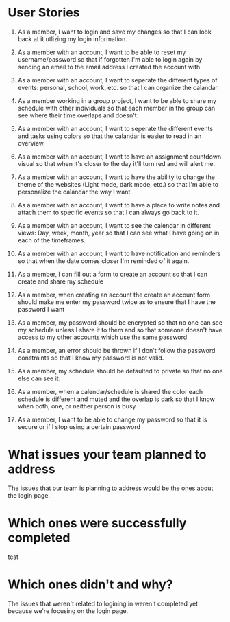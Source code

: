 # User Stories

1. As a member, I want to login and save my changes so that I can look back at it utlizing my login information.

2. As a member with an account, I want to be able to reset my username/password so that if forgotten I'm able to login again by sending an email to the email address I created the account with.

3. As a member with an account, I want to seperate the different types of events: personal, school, work, etc. so that I can organize the calandar.

4. As a member working in a group project, I want to be able to share my schedule with other individuals so that each member in the group can see where their time overlaps and doesn't.

5. As a member with an account, I want to seperate the different events and tasks using colors so that the calandar is easier to read in an overview.

6. As a member with an account, I want to have an assignment countdown visual so that when it's closer to the day it'll turn red and will alert me.

7. As a member with an account, I want to have the ability to change the theme of the websites (Light mode, dark mode, etc.) so that I'm able to personalize the calandar the way I want.

8. As a member with an account, I want to have a place to write notes and attach them to specific events so that I can always go back to it.

9. As a member with an account, I want to see the calendar in different views: Day, week, month, year so that I can see what I have going on in each of the timeframes.

10. As a member with an account, I want to have notification and reminders so that when the date comes closer I'm reminded of it again.

11. As a member, I can fill out a form to create an account so that I can create and share my schedule

12. As a member, when creating an account the create an account form should make me enter my password twice as to ensure that I have the password I want

13. As a member, my password should be encrypted so that no one can see my schedule unless I share it to them and so that someone doesn't have access to my other accounts which use the same password

14. As a member, an error should be thrown if I don't follow the password constraints so that I know my password is not valid.

15. As a member, my schedule should be defaulted to private so that no one else can see it. 

16. As a member, when a calendar/schedule is shared the color each schedule is different and muted and the overlap is dark so that I know when both, one, or neither person is busy

17. As a member, I want to be able to change my password so that it is secure or if I stop using a certain password

# What issues your team planned to address
The issues that our team is planning to address would be the ones about the login page.

# Which ones were successfully completed
test

# Which ones didn't and why?
The issues that weren't related to  logining in weren't completed yet because we're focusing on the login page.
